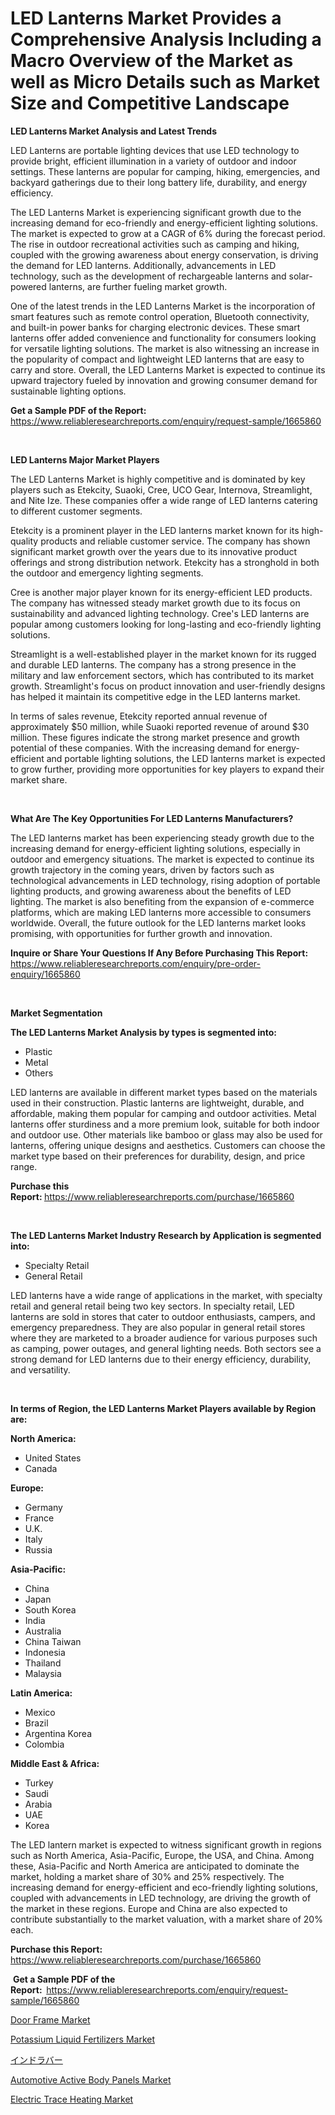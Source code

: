 <p><h1>LED Lanterns Market Provides a Comprehensive Analysis Including a Macro Overview of the Market as well as Micro Details such as Market Size and Competitive Landscape</h1></p><p><strong>LED Lanterns Market Analysis and Latest Trends</strong></p>
<p><p>LED Lanterns are portable lighting devices that use LED technology to provide bright, efficient illumination in a variety of outdoor and indoor settings. These lanterns are popular for camping, hiking, emergencies, and backyard gatherings due to their long battery life, durability, and energy efficiency.</p><p>The LED Lanterns Market is experiencing significant growth due to the increasing demand for eco-friendly and energy-efficient lighting solutions. The market is expected to grow at a CAGR of 6% during the forecast period. The rise in outdoor recreational activities such as camping and hiking, coupled with the growing awareness about energy conservation, is driving the demand for LED lanterns. Additionally, advancements in LED technology, such as the development of rechargeable lanterns and solar-powered lanterns, are further fueling market growth.</p><p>One of the latest trends in the LED Lanterns Market is the incorporation of smart features such as remote control operation, Bluetooth connectivity, and built-in power banks for charging electronic devices. These smart lanterns offer added convenience and functionality for consumers looking for versatile lighting solutions. The market is also witnessing an increase in the popularity of compact and lightweight LED lanterns that are easy to carry and store. Overall, the LED Lanterns Market is expected to continue its upward trajectory fueled by innovation and growing consumer demand for sustainable lighting options.</p></p>
<p><strong>Get a Sample PDF of the Report:&nbsp;</strong> <a href="https://www.reliableresearchreports.com/enquiry/request-sample/1665860">https://www.reliableresearchreports.com/enquiry/request-sample/1665860</a></p>
<p>&nbsp;</p>
<p><strong>LED Lanterns Major Market Players</strong></p>
<p><p>The LED Lanterns Market is highly competitive and is dominated by key players such as Etekcity, Suaoki, Cree, UCO Gear, Internova, Streamlight, and Nite Ize. These companies offer a wide range of LED lanterns catering to different customer segments.</p><p>Etekcity is a prominent player in the LED lanterns market known for its high-quality products and reliable customer service. The company has shown significant market growth over the years due to its innovative product offerings and strong distribution network. Etekcity has a stronghold in both the outdoor and emergency lighting segments.</p><p>Cree is another major player known for its energy-efficient LED products. The company has witnessed steady market growth due to its focus on sustainability and advanced lighting technology. Cree's LED lanterns are popular among customers looking for long-lasting and eco-friendly lighting solutions.</p><p>Streamlight is a well-established player in the market known for its rugged and durable LED lanterns. The company has a strong presence in the military and law enforcement sectors, which has contributed to its market growth. Streamlight's focus on product innovation and user-friendly designs has helped it maintain its competitive edge in the LED lanterns market.</p><p>In terms of sales revenue, Etekcity reported annual revenue of approximately $50 million, while Suaoki reported revenue of around $30 million. These figures indicate the strong market presence and growth potential of these companies. With the increasing demand for energy-efficient and portable lighting solutions, the LED lanterns market is expected to grow further, providing more opportunities for key players to expand their market share.</p></p>
<p>&nbsp;</p>
<p><strong>What Are The Key Opportunities For LED Lanterns Manufacturers?</strong></p>
<p><p>The LED lanterns market has been experiencing steady growth due to the increasing demand for energy-efficient lighting solutions, especially in outdoor and emergency situations. The market is expected to continue its growth trajectory in the coming years, driven by factors such as technological advancements in LED technology, rising adoption of portable lighting products, and growing awareness about the benefits of LED lighting. The market is also benefiting from the expansion of e-commerce platforms, which are making LED lanterns more accessible to consumers worldwide. Overall, the future outlook for the LED lanterns market looks promising, with opportunities for further growth and innovation.</p></p>
<p><strong>Inquire or Share Your Questions If Any Before Purchasing This Report:</strong> <a href="https://www.reliableresearchreports.com/enquiry/pre-order-enquiry/1665860">https://www.reliableresearchreports.com/enquiry/pre-order-enquiry/1665860</a></p>
<p>&nbsp;</p>
<p><strong>Market Segmentation</strong></p>
<p><strong>The LED Lanterns Market Analysis by types is segmented into:</strong></p>
<p><ul><li>Plastic</li><li>Metal</li><li>Others</li></ul></p>
<p><p>LED lanterns are available in different market types based on the materials used in their construction. Plastic lanterns are lightweight, durable, and affordable, making them popular for camping and outdoor activities. Metal lanterns offer sturdiness and a more premium look, suitable for both indoor and outdoor use. Other materials like bamboo or glass may also be used for lanterns, offering unique designs and aesthetics. Customers can choose the market type based on their preferences for durability, design, and price range.</p></p>
<p><strong>Purchase this Report:&nbsp;</strong><a href="https://www.reliableresearchreports.com/purchase/1665860">https://www.reliableresearchreports.com/purchase/1665860</a></p>
<p>&nbsp;</p>
<p><strong>The LED Lanterns Market Industry Research by Application is segmented into:</strong></p>
<p><ul><li>Specialty Retail</li><li>General Retail</li></ul></p>
<p><p>LED lanterns have a wide range of applications in the market, with specialty retail and general retail being two key sectors. In specialty retail, LED lanterns are sold in stores that cater to outdoor enthusiasts, campers, and emergency preparedness. They are also popular in general retail stores where they are marketed to a broader audience for various purposes such as camping, power outages, and general lighting needs. Both sectors see a strong demand for LED lanterns due to their energy efficiency, durability, and versatility.</p></p>
<p>&nbsp;</p>
<p><strong>In terms of Region, the LED Lanterns Market Players available by Region are:</strong></p>
<p>
    <p> <strong> North America: </strong>
        <ul>
            <li>United States</li>
            <li>Canada</li>
        </ul>
        </p> 
    <p> <strong> Europe: </strong>
        <ul>
            <li>Germany</li>
            <li>France</li>
            <li>U.K.</li>
            <li>Italy</li>
            <li>Russia</li>
        </ul>
        </p> 
    <p> <strong> Asia-Pacific: </strong>
        <ul>
            <li>China</li>
            <li>Japan</li>
            <li>South Korea</li>
            <li>India</li>
            <li>Australia</li>
            <li>China Taiwan</li>
            <li>Indonesia</li>
            <li>Thailand</li>
            <li>Malaysia</li>
        </ul>
        </p> 
    <p> <strong> Latin America: </strong>
        <ul>
            <li>Mexico</li>
            <li>Brazil</li>
            <li>Argentina Korea</li>
            <li>Colombia</li>
        </ul>
        </p> 
    <p> <strong> Middle East & Africa: </strong>
        <ul>
            <li>Turkey</li>
            <li>Saudi</li>
            <li>Arabia</li>
            <li>UAE</li>
            <li>Korea</li>
        </ul>
    </p>
    </p>
<p><p>The LED lantern market is expected to witness significant growth in regions such as North America, Asia-Pacific, Europe, the USA, and China. Among these, Asia-Pacific and North America are anticipated to dominate the market, holding a market share of 30% and 25% respectively. The increasing demand for energy-efficient and eco-friendly lighting solutions, coupled with advancements in LED technology, are driving the growth of the market in these regions. Europe and China are also expected to contribute substantially to the market valuation, with a market share of 20% each.</p></p>
<p><strong>Purchase this Report: </strong><a href="https://www.reliableresearchreports.com/purchase/1665860">https://www.reliableresearchreports.com/purchase/1665860</a></p>
<p>&nbsp;<strong>Get a Sample PDF of the Report:&nbsp;&nbsp;</strong><a href="https://www.reliableresearchreports.com/enquiry/request-sample/1665860">https://www.reliableresearchreports.com/enquiry/request-sample/1665860</a></p>
<p><strong></strong></p>
<p><p><a href="https://github.com/guneycigdem35/Market-Research-Report-List-2/blob/main/door-frame-market.md">Door Frame Market</a></p><p><a href="https://issuu.com/reportprime-2/docs/potassium-liquid-fertilizers-market-size-2030.pptx">Potassium Liquid Fertilizers Market</a></p><p><a href="https://github.com/ihabdkwlxs948/Market-Research-Report-List-1/blob/main/16581673623.md">インドラバー</a></p><p><a href="https://issuu.com/reportprime-2/docs/automotive-active-body-panels-market-size-2030.ppt">Automotive Active Body Panels Market</a></p><p><a href="https://github.com/biheemgalvinlouises6hokrh3h/Market-Research-Report-List-1/blob/main/electric-trace-heating-market.md">Electric Trace Heating Market</a></p></p>